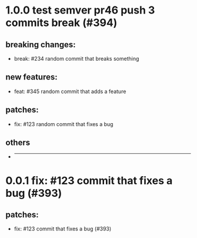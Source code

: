 # 1.0.0 test semver pr46 push 3 commits break (#394)

## breaking changes:
* break: #234 random commit that breaks something
## new features:
* feat: #345 random commit that adds a feature
## patches:
* fix: #123 random commit that fixes a bug
## others
* ---------

# 0.0.1 fix: #123 commit that fixes a bug (#393)

## patches:
* fix: #123 commit that fixes a bug (#393)

